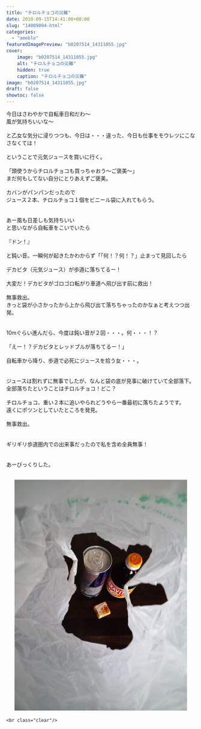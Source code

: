 ```yaml
---
title: "チロルチョコの災難"
date: 2010-09-15T14:41:00+00:00
slug: "14009094-html"
categories:
  - "ameblo"
featuredImagePreview: "b0207514_14311055.jpg"
cover:
    image: "b0207514_14311055.jpg"
    alt: "チロルチョコの災難"
    hidden: true
    caption: "チロルチョコの災難"
image: "b0207514_14311055.jpg"
draft: false
showtoc: false
---
```

今日はさわやかで自転車日和だわ～<br/>
風が気持ちいいな～<br/>
<br/>
と乙女な気分に浸りつつも、今日は・・・違った、今日も仕事をモウレツにこなさなくては！<br/>
<br/>
ということで元気ジュースを買いに行く。<br/>
<br/>
「頭使うからチロルチョコも買っちゃおう～ご褒美～」<br/>
まだ何もしてない自分にとりあえずご褒美。<br/>
<br/>
カバンがパンパンだったので<br/>
ジュース２本、チロルチョコ１個をビニール袋に入れてもらう。<br/>
<br/>
<br/>
あー風も日差しも気持ちいい<br/>
と思いながら自転車をこいでいたら<br/>
<br/>
『ドン！』<br/>
<br/>
と鈍い音。一瞬何が起きたかわからず「「何！？何！？」止まって見回したら<br/>
<br/>
デカビタ（元気ジュース）が歩道に落ちてるー！<br/>
<br/>
大変だ！デカビタがゴロゴロ転がり車道へ飛び出す前に救出！<br/>
<br/>
無事救出。<br/>
きっと袋が小さかったから上から飛び出て落ちちゃったのかなぁと考えつつ出発。<br/>
<br/>
<br/>
10mぐらい進んだら、今度は鈍い音が２回・・・。何・・・！？<br/>
<br/>
「えー！？デカビタとレッドブルが落ちてるー！」<br/>
<br/>
自転車から降り、歩道で必死にジュースを拾う女・・・。<br/>
<br/>
<br/>
ジュースは割れずに無事でしたが、なんと袋の底が見事に破けていて全部落下。<br/>
全部落ちたということはチロルチョコ！どこ？<br/>
<br/>
チロルチョコ、重い２本に追いやられどうやら一番最初に落ちたようです。<br/>
遠くにポツンとしていたところを発見。<br/>
<br/>
無事救出。<br/>
<br/>
<br/>
ギリギリ歩道圏内での出来事だったので私を含め全員無事！<br/>
<br/>
<br/>
あーびっくりした。<br/>
<br/>
<center><a href="b0207514_14311055.jpg" rel="nofollow"><img src="b0207514_14311055.jpg" alt="チロルチョコの災難_b0207514_14311055.jpg" class="IMAGE_MID" height="613" width="460"/></a></center>

    <br class="clear"/>